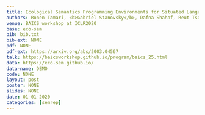 ```yaml
---
title: Ecological Semantics Programming Environments for Situated Language Understanding
authors: Ronen Tamari, <b>Gabriel Stanovsky</b>, Dafna Shahaf, Reut Tsarfaty
venue: BAICS workshop at ICLR2020
base: eco-sem
bib: bib.txt
bib-ext: NONE
pdf: NONE
pdf-ext: https://arxiv.org/abs/2003.04567
talk: https://baicsworkshop.github.io/program/baics_25.html
data: https://eco-sem.github.io/
data-name: DEMO
code: NONE
layout: post
poster: NONE
slides: NONE
date: 01-01-2020
categories: [semrep]
---
```

